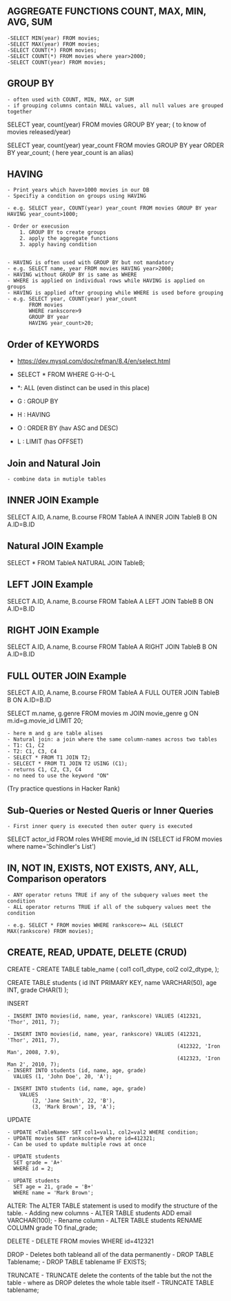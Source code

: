 ## AGGREGATE FUNCTIONS COUNT, MAX, MIN, AVG, SUM

    -SELECT MIN(year) FROM movies;
    -SELECT MAX(year) FROM movies;
    -SELECT COUNT(*) FROM movies;
    -SELECT COUNT(*) FROM movies where year>2000;
    -SELECT COUNT(year) FROM movies;


## GROUP BY
    - often used with COUNT, MIN, MAX, or SUM
    - if grouping columns contain NULL values, all null values are grouped together

SELECT year, count(year) FROM movies GROUP BY year; ( to know of movies released/year)

SELECT year, count(year) year_count FROM movies GROUP BY year ORDER BY year_count;
( here year_count is an alias)


## HAVING
    - Print years which have>1000 movies in our DB
    - Specifiy a condition on groups using HAVING

    - e.g. SELECT year, COUNT(year) year_count FROM movies GROUP BY year HAVING year_count>1000;

    - Order or execusion
        1. GROUP BY to create groups
        2. apply the aggregate functions
        3. apply having condition


    - HAVING is often used with GROUP BY but not mandatory
    - e.g. SELECT name, year FROM movies HAVING year>2000;
    - HAVING without GROUP BY is same as WHERE
    - WHERE is applied on individual rows while HAVING is applied on groups
    - HAVING is applied after grouping while WHERE is used before grouping
    - e.g. SELECT year, COUNT(year) year_count
           FROM movies
           WHERE rankscore>9
           GROUP BY year
           HAVING year_count>20;

## Order of KEYWORDS
 - https://dev.mysql.com/doc/refman/8.4/en/select.html

 - SELECT * FROM WHERE G-H-O-L
 - *: ALL (even distinct can be used in this place)
 - G : GROUP BY
 - H : HAVING
 - O : ORDER BY (hav ASC and DESC)
 - L : LIMIT (has OFFSET)



## Join and Natural Join
    - combine data in mutiple tables

## INNER JOIN Example

SELECT A.ID, A.name, B.course
FROM TableA A
INNER JOIN TableB B
ON A.ID=B.ID


## Natural JOIN Example

SELECT *
FROM TableA
NATURAL JOIN TableB;


## LEFT JOIN Example

SELECT A.ID, A.name, B.course
FROM TableA A
LEFT JOIN TableB B
ON A.ID=B.ID

## RIGHT JOIN Example

SELECT A.ID, A.name, B.course
FROM TableA A
RIGHT JOIN TableB B
ON A.ID=B.ID

## FULL OUTER JOIN Example

SELECT A.ID, A.name, B.course
FROM TableA A
FULL OUTER JOIN TableB B
ON A.ID=B.ID


SELECT m.name, g.genre
FROM movies m
JOIN movie_genre g
ON m.id=g.movie_id
LIMIT 20;

    - here m and g are table alises
    - Natural join: a join where the same column-names across two tables
    - T1: C1, C2
    - T2: C1, C3, C4
    - SELECT * FROM T1 JOIN T2;
    - SELCECT * FROM T1 JOIN T2 USING (C1);
    - returns C1, C2, C3, C4
    - no need to use the keyword "ON"

(Try practice questions in Hacker Rank)

## Sub-Queries or Nested Queris or Inner Queries
    - First inner query is executed then outer query is executed

SELECT actor_id FROM roles WHERE movie_id IN
(SELECT id FROM movies where name='Schindler's List')

## IN, NOT IN, EXISTS, NOT EXISTS, ANY, ALL, Comparison operators
    - ANY operator retuns TRUE if any of the subquery values meet the condition
    - ALL operator returns TRUE if all of the subquery values meet the condition

    - e.g. SELECT * FROM movies WHERE rankscore>= ALL (SELECT MAX(rankscore) FROM movies);


## CREATE, READ, UPDATE, DELETE (CRUD)

CREATE
    - CREATE TABLE table_name (
    col1 col1_dtype,
    col2 col2_dtype,
    );

CREATE TABLE students (
    id INT PRIMARY KEY,
    name VARCHAR(50),
    age INT,
    grade CHAR(1)
);



INSERT

    - INSERT INTO movies(id, name, year, rankscore) VALUES (412321, 'Thor', 2011, 7);

    - INSERT INTO movies(id, name, year, rankscore) VALUES (412321, 'Thor', 2011, 7),
                                                           (412322, 'Iron Man', 2008, 7.9),
                                                           (412323, 'Iron Man 2', 2010, 7);
    - INSERT INTO students (id, name, age, grade) 
      VALUES (1, 'John Doe', 20, 'A');
      
    - INSERT INTO students (id, name, age, grade) 
        VALUES 
            (2, 'Jane Smith', 22, 'B'),
            (3, 'Mark Brown', 19, 'A');


UPDATE

    - UPDATE <TableName> SET col1=val1, col2=val2 WHERE condition;
    - UPDATE movies SET rankscore=9 where id=412321;
    - Can be used to update multiple rows at once

    - UPDATE students 
      SET grade = 'A+' 
      WHERE id = 2;

    - UPDATE students 
      SET age = 21, grade = 'B+' 
      WHERE name = 'Mark Brown';

ALTER: The ALTER TABLE statement is used to modify the structure of the table.
    - Adding new columns
        - ALTER TABLE students 
          ADD email VARCHAR(100);
    - Rename column
        - ALTER TABLE students 
         RENAME COLUMN grade TO final_grade;



DELETE
    - DELETE FROM movies WHERE id=412321


DROP
    - Deletes both tableand all of the data permanently
    - DROP TABLE Tablename;
    - DROP TABLE tablename IF EXISTS;

TRUNCATE
    - TRUNCATE delete the contents of the table but the not the table
    - where as DROP deletes the whole table itself
    - TRUNCATE TABLE tablename;
